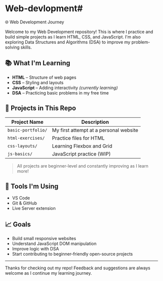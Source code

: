 # Web-devlopment# 
🌐 Web Development Journey

Welcome to my Web Development repository! This is where I practice and build simple projects as I learn HTML, CSS, and JavaScript. I'm also exploring Data Structures and Algorithms (DSA) to improve my problem-solving skills.

## 📚 What I'm Learning

- **HTML** – Structure of web pages  
- **CSS** – Styling and layouts  
- **JavaScript** – Adding interactivity *(currently learning)*  
- **DSA** – Practicing basic problems in my free time

## 🚀 Projects in This Repo

| Project Name       | Description                            |
|--------------------|----------------------------------------|
| `basic-portfolio/` | My first attempt at a personal website |
| `html-exercises/`  | Practice files for HTML                |
| `css-layouts/`     | Learning Flexbox and Grid              |
| `js-basics/`       | JavaScript practice (WIP)              |

> All projects are beginner-level and constantly improving as I learn more!

## 🔧 Tools I'm Using

- VS Code  
- Git & GitHub  
- Live Server extension

## 📈 Goals

- Build small responsive websites  
- Understand JavaScript DOM manipulation  
- Improve logic with DSA  
- Start contributing to beginner-friendly open-source projects

---

Thanks for checking out my repo! Feedback and suggestions are always welcome as I continue my learning journey.

